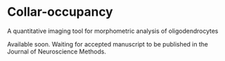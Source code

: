 # Collar-occupancy
A quantitative imaging tool for morphometric analysis of oligodendrocytes

Available soon. Waiting for accepted manuscript to be published in the Journal of Neuroscience Methods. 
